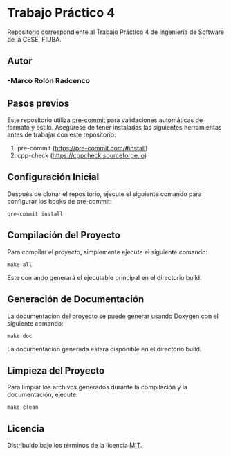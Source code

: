 # Trabajo Práctico 4

Repositorio correspondiente al Trabajo Práctico 4 de Ingeniería de Software de la CESE, FIUBA.

## Autor

### -Marco Rolón Radcenco

## Pasos previos

Este repositorio utiliza [pre-commit](https://pre-commit.com) para validaciones automáticas de formato y estilo. Asegúrese de tener instaladas las siguientes herramientas antes de trabajar con este repositorio:

1. pre-commit (<https://pre-commit.com/#install>)
2. cpp-check (<https://cppcheck.sourceforge.io>)

## Configuración Inicial

Después de clonar el repositorio, ejecute el siguiente comando para configurar los hooks de pre-commit:

```
pre-commit install
```

## Compilación del Proyecto

Para compilar el proyecto, simplemente ejecute el siguiente comando:

```
make all
```

Este comando generará el ejecutable principal en el directorio build.

## Generación de Documentación

La documentación del proyecto se puede generar usando Doxygen con el siguiente comando:

```
make doc
```

La documentación generada estará disponible en el directorio build.

## Limpieza del Proyecto

Para limpiar los archivos generados durante la compilación y la documentación, ejecute:

```
make clean
```

## Licencia

Distribuido bajo los términos de la licencia [MIT](https://spdx.org/licenses/MIT.html).
